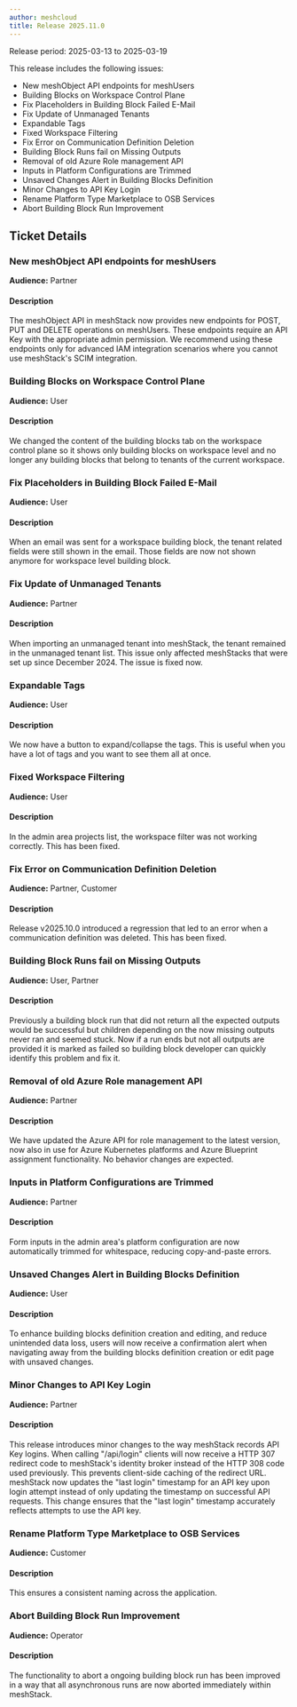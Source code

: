 ```yaml
---
author: meshcloud
title: Release 2025.11.0
---
```


Release period: 2025-03-13 to 2025-03-19

This release includes the following issues:
* New meshObject API endpoints for meshUsers
* Building Blocks on Workspace Control Plane
* Fix Placeholders in Building Block Failed E-Mail
* Fix Update of Unmanaged Tenants
* Expandable Tags
* Fixed Workspace Filtering
* Fix Error on Communication Definition Deletion
* Building Block Runs fail on Missing Outputs
* Removal of old Azure Role management API
* Inputs in Platform Configurations are Trimmed
* Unsaved Changes Alert in Building Blocks Definition
* Minor Changes to API Key Login
* Rename Platform Type Marketplace to OSB Services
* Abort Building Block Run Improvement
<!--truncate-->

## Ticket Details
### New meshObject API endpoints for meshUsers
**Audience:** Partner<br>

#### Description
The meshObject API in meshStack now provides new endpoints for POST, PUT and DELETE operations on meshUsers. 
These endpoints require an API Key with the appropriate admin permission. 
We recommend using these endpoints only for advanced IAM integration scenarios where you cannot use meshStack's SCIM integration.

### Building Blocks on Workspace Control Plane
**Audience:** User<br>

#### Description
We changed the content of the building blocks tab on the workspace control plane
so it shows only building blocks on workspace level and no longer any building blocks
that belong to tenants of the current workspace.

### Fix Placeholders in Building Block Failed E-Mail
**Audience:** User<br>

#### Description
When an email was sent for a workspace building block, the tenant related fields were still shown in the email.
Those fields are now not shown anymore for workspace level building block.

### Fix Update of Unmanaged Tenants
**Audience:** Partner<br>

#### Description
When importing an unmanaged tenant into meshStack, the tenant remained in the unmanaged tenant list.
This issue only affected meshStacks that were set up since December 2024. The issue is fixed now.

### Expandable Tags
**Audience:** User<br>

#### Description
We now have a button to expand/collapse the tags. This is useful when you have a lot of tags and you want to see them all at once.

### Fixed Workspace Filtering
**Audience:** User<br>

#### Description
In the admin area projects list, the workspace filter was not working correctly. This has been fixed.

### Fix Error on Communication Definition Deletion
**Audience:** Partner, Customer<br>

#### Description
Release v2025.10.0 introduced a regression that led to an error when a communication definition was deleted.
This has been fixed.

### Building Block Runs fail on Missing Outputs
**Audience:** User, Partner<br>

#### Description
Previously a building block run that did not return all the expected outputs would be successful
but children depending on the now missing outputs never ran and seemed stuck.
Now if a run ends but not all outputs are provided it is marked as failed so building block developer
can quickly identify this problem and fix it.

### Removal of old Azure Role management API
**Audience:** Partner<br>

#### Description
We have updated the Azure API for role management to the latest version, now also in use for 
Azure Kubernetes platforms and Azure Blueprint assignment functionality. No behavior changes are expected.

### Inputs in Platform Configurations are Trimmed
**Audience:** Partner<br>

#### Description
Form inputs in the admin area's platform configuration are now automatically 
trimmed for whitespace, reducing copy-and-paste errors.

### Unsaved Changes Alert in Building Blocks Definition
**Audience:** User<br>

#### Description
To enhance building blocks definition creation and editing, and reduce unintended data loss, users will now receive a confirmation 
alert when navigating away from the building blocks definition creation or edit page with unsaved changes.

### Minor Changes to API Key Login
**Audience:** Partner<br>

#### Description
This release introduces minor changes to the way meshStack records API Key logins.
When calling "/api/login" clients will now receive a HTTP 307 redirect code to meshStack's identity broker
instead of the HTTP 308 code used previously. This prevents client-side caching of the redirect URL.
meshStack now updates the "last login" timestamp for an API key upon login attempt instead of only updating the timestamp
on successful API requests. This change ensures that the "last login" timestamp accurately reflects attempts to use the API key.

### Rename Platform Type Marketplace to OSB Services
**Audience:** Customer<br>

#### Description
This ensures a consistent naming across the application.

### Abort Building Block Run Improvement
**Audience:** Operator<br>

#### Description
The functionality to abort a ongoing building block run
has been improved in a way that all asynchronous runs are 
now aborted immediately within meshStack.

